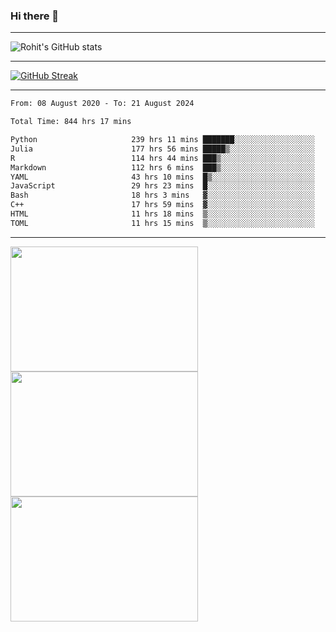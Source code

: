 ### Hi there 👋

<hr/>

![Rohit's GitHub stats](https://github-readme-stats.vercel.app/api?username=RohitRathore1&show_icons=true&theme=transparent)

<hr/>

[![GitHub Streak](http://github-readme-streak-stats.herokuapp.com?user=RohitRathore1&theme=dark&mode=weekly)](https://git.io/streak-stats)

<hr/>

<!--START_SECTION:waka-->

```txt
From: 08 August 2020 - To: 21 August 2024

Total Time: 844 hrs 17 mins

Python                     239 hrs 11 mins ███████░░░░░░░░░░░░░░░░░░   28.33 %
Julia                      177 hrs 56 mins █████▒░░░░░░░░░░░░░░░░░░░   21.08 %
R                          114 hrs 44 mins ███▒░░░░░░░░░░░░░░░░░░░░░   13.59 %
Markdown                   112 hrs 6 mins  ███▒░░░░░░░░░░░░░░░░░░░░░   13.28 %
YAML                       43 hrs 10 mins  █▒░░░░░░░░░░░░░░░░░░░░░░░   05.11 %
JavaScript                 29 hrs 23 mins  █░░░░░░░░░░░░░░░░░░░░░░░░   03.48 %
Bash                       18 hrs 3 mins   ▓░░░░░░░░░░░░░░░░░░░░░░░░   02.14 %
C++                        17 hrs 59 mins  ▓░░░░░░░░░░░░░░░░░░░░░░░░   02.13 %
HTML                       11 hrs 18 mins  ▒░░░░░░░░░░░░░░░░░░░░░░░░   01.34 %
TOML                       11 hrs 15 mins  ▒░░░░░░░░░░░░░░░░░░░░░░░░   01.33 %
```

<!--END_SECTION:waka-->

<hr/>

<p>
  <img src="https://wakatime.com/share/@TeAmp0is0N/0205e68a-e5ed-48bf-b870-3c94c1fa77d3.svg" width="300" height="200">
  <img src="https://wakatime.com/share/@TeAmp0is0N/3935ee43-08a3-493e-8b95-60c1f9204b15.svg" width="300" height="200">
  <img src="https://wakatime.com/share/@TeAmp0is0N/8717aacc-7340-44e0-abb1-987dc9823fcd.svg" width="300" height="200">
</p>




